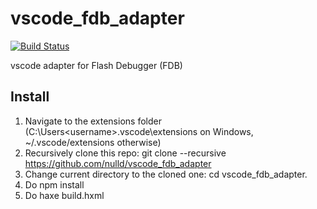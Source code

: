 # vscode_fdb_adapter
[![Build Status](https://travis-ci.org/nulld/vscode_fdb_adapter.svg?branch=master)](https://travis-ci.org/nulld/vscode_fdb_adapter)

vscode adapter for Flash Debugger (FDB)

## Install
1. Navigate to the extensions folder (C:\Users\<username>\.vscode\extensions on Windows, ~/.vscode/extensions otherwise)
2. Recursively clone this repo: git clone --recursive https://github.com/nulld/vscode_fdb_adapter
3. Change current directory to the cloned one: cd vscode_fdb_adapter.
4. Do npm install
5. Do haxe build.hxml
